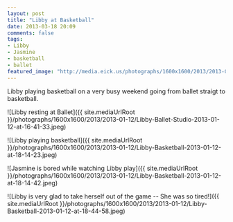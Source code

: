 ```yaml
---
layout: post
title: "Libby at Basketball"
date: 2013-03-18 20:09
comments: false
tags: 
- Libby
- Jasmine
- basketball
- ballet
featured_image: "http://media.eick.us/photographs/1600x1600/2013/2013-01-12/Libby-Ballet-Studio-2013-01-12-at-16-41-33.jpeg"
---
```

Libby playing basketball on a very busy weekend going from ballet straigt to basketball.

![Libby resting at Ballet]({{ site.mediaUrlRoot }}/photographs/1600x1600/2013/2013-01-12/Libby-Ballet-Studio-2013-01-12-at-16-41-33.jpeg)

![Libby playing basketball]({{ site.mediaUrlRoot }}/photographs/1600x1600/2013/2013-01-12/Libby-Basketball-2013-01-12-at-18-14-23.jpeg)

![Jasmine is bored while watching Libby play]({{ site.mediaUrlRoot }}/photographs/1600x1600/2013/2013-01-12/Libby-Basketball-2013-01-12-at-18-14-42.jpeg)

![Libby is very glad to take herself out of the game -- She was so tired!]({{ site.mediaUrlRoot }}/photographs/1600x1600/2013/2013-01-12/Libby-Basketball-2013-01-12-at-18-44-58.jpeg)

